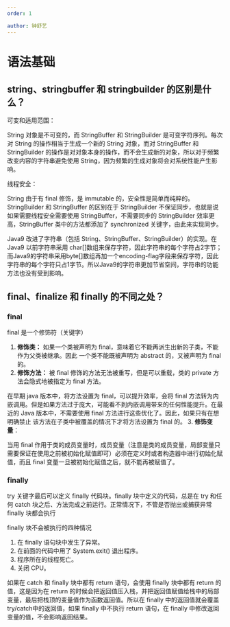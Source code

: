 ```yaml
---
order: 1

author: 钟舒艺
---
```

# 语法基础

## string、stringbuffer 和 stringbuilder 的区别是什么？

可变和适用范围：

String 对象是不可变的，而 StringBuffer 和 StringBuilder 是可变字符序列。每次对 String 的操作相当于生成一个新的 String 对象，而对 StringBuffer 和 StringBuilder 的操作是对对象本身的操作，而不会生成新的对象，所以对于频繁改变内容的字符串避免使用 String，因为频繁的生成对象将会对系统性能产生影响。

线程安全：

String 由于有 final 修饰，是 immutable 的，安全性是简单而纯粹的。StringBuilder 和 StringBuffer 的区别在于 StringBuilder 不保证同步，也就是说如果需要线程安全需要使用 StringBuffer，不需要同步的 StringBuilder 效率更高，StringBuffer 类中的方法都添加了 synchronized 关键字，由此来实现同步。

Java9 改进了字符串（包括 String、StringBuffer、StringBuilder）的实现。在 Java9 以前字符串采用 char[]数组来保存字符，因此字符串的每个字符占2字节；而Java9的字符串采用byte[]数组再加一个encoding-flag字段来保存字符，因此字符串的每个字符只占1字节。所以Java9的字符串更加节省空间，字符串的功能方法也没有受到影响。

## final、finalize 和 finally 的不同之处？

### final

final 是一个修饰符（关键字）

1. **修饰类：**
如果一个类被声明为 final，意味着它不能再派生出新的子类，不能作为父类被继承。因此 一个类不能既被声明为 abstract 的，又被声明为 final 的。
2. **修饰方法：**
被 final 修饰的方法无法被重写，但是可以重载，类的 private 方法会隐式地被指定为 final 方法。

在早期 java 版本中，将方法设置为 final，可以提升效率，会将 final 方法转为内嵌调用。但是如果方法过于庞大，可能看不到内嵌调用带来的任何性能提升。在最近的 Java 版本中，不需要使用 final 方法进行这些优化了。因此，如果只有在想明确禁止 该方法在子类中被覆盖的情况下才将方法设置为 final 的。
3. **修饰变量**：

当用 final 作用于类的成员变量时，成员变量（注意是类的成员变量，局部变量只需要保证在使用之前被初始化赋值即可）必须在定义时或者构造器中进行初始化赋值，而且 final 变量一旦被初始化赋值之后，就不能再被赋值了。

### finally

try 关键字最后可以定义 finally 代码块。finally 块中定义的代码，总是在 try 和任何 catch 块之后、方法完成之前运行。正常情况下，不管是否抛出或捕获异常 finally 块都会执行

finally 块不会被执行的四种情况

1. 在 finally 语句块中发生了异常。
2. 在前面的代码中用了 System.exit() 退出程序。
3. 程序所在的线程死亡。
4. 关闭 CPU。

如果在 catch 和 finally 块中都有 return 语句，会使用 finally 块中都有 return 的值，这是因为在 return 的时候会把返回值压入栈，并把返回值赋值给栈中的局部变量，最后把栈顶的变量值作为函数返回值。所以在 finally 中的返回值就会覆盖 try/catch中的返回值，如果 finally 中不执行 return 语句，在 finally 中修改返回变量的值，不会影响返回结果。
